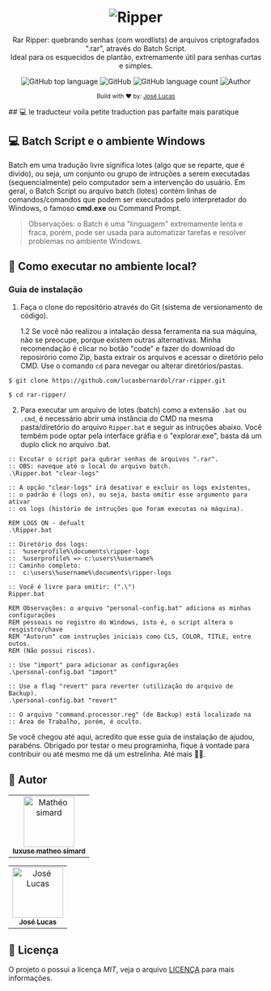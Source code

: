 <div align="center">
  <h1 align="center">
    <img src="./resources/assets/rar-ripper.svg" alt="Ripper" />
  </h1>

  <p align="center">
    Rar Ripper: quebrando senhas (com wordlists) de arquivos criptografados
    ".rar", através do Batch Script.<br/> Ideal para os esquecidos de 
    plantão, extremamente útil para senhas curtas e simples.
  </p>
</div>

<div align="center">
  <img alt="GitHub top language" src="https://img.shields.io/github/languages/top/lucasbernardol/rar-ripper?color=5D8BF4">

  <img alt="GitHub" src="https://img.shields.io/github/license/lucasbernardol/rar-ripper?color=5D8BF4">

  <img alt="GitHub language count" src="https://img.shields.io/github/languages/count/lucasbernardol/rar-ripper?color=5D8BF4">

  <img src="https://img.shields.io/badge/author-Jos%C3%A9%20Lucas-5D8BF4" alt="Author" />
</div>

<p align="center">
  <small>
    Build with ❤️ by: <a href="https://github.com/lucasbernardol">José Lucas</a>
  </small>
</p>
## 💻 le traducteur 
voila petite traduction pas parfaite mais paratique

## 💻 Batch Script e o ambiente Windows

Batch em uma tradução livre significa lotes (algo que se reparte, que é divido), ou
seja, um conjunto ou grupo de intruções a serem executadas (sequencialmente) pelo computador sem a intervenção do usuário. Em geral, o Batch Script ou arquivo
batch (lotes) contém linhas de comandos/comandos que podem ser executados pelo
interpretador do Windows, o famoso **cmd.exe** ou Command Prompt.

> Observações: o Batch é uma "linguagem" extremamente lenta e fraca, porém, pode
> ser usada para automatizar tarefas e resolver problemas no ambiente Windows.

## :wrench: Como executar no ambiente local?

### Guia de instalação

1. Faça o clone do repositório através do Git (sistema de versionamento de código).

   1.2 Se você não realizou a intalação dessa ferramenta na sua máquina,
   não se preocupe, porque existem outras alternativas. Minha recomendação é clicar
   no botão "code" e fazer do download do reposirório como Zip, basta extrair os
   arquivos e acessar o diretório pelo CMD. Use o comando `cd` para nevegar ou alterar
   diretórios/pastas.

```batch
$ git clone https://github.com/lucasbernardol/rar-ripper.git

$ cd rar-ripper/
```

2. Para executar um arquivo de lotes (batch) como a extensão `.bat` ou `.cmd`,
   é necessário abrir uma instância do CMD na mesma pasta/diretório do arquivo
   `Ripper.bat` e seguir as intruções abaixo. Você tembém pode optar pela interface
   gráfia e o "explorar.exe", basta dá um duplo click no arquivo .bat.

```batch
:: Excutar o script para qubrar senhas de arquivos ".rar".
:: OBS: naveque até o local do arquivo batch.
.\Ripper.bat "clear-logs"

:: A opção "clear-logs" irá desativar e excluir os logs existentes,
:: o padrão é (logs on), ou seja, basta omitir esse argumento para ativar
:: os logs (histório de intruções que foram executas na máquina).

REM LOGS ON - defualt
.\Ripper.bat

:: Diretório dos logs:
::  %userprofile%\documents\ripper-logs
::  %userprofile% => c:\users\%username%
:: Caminho completo:
::  c:\users\%username%\documents\ripper-logs

:: Você é livre para omitir: (".\")
Ripper.bat

REM Observações: o arquivo "personal-config.bat" adiciona as minhas configurações
REM pessoais no registro do Windows, isto é, o script altera o resgistro/chave
REM "Autorun" com instruções iniciais como CLS, COLOR, TITLE, entre outos.
REM (Não possui riscos).

:: Use "import" para adicionar as configurações
.\personal-config.bat "import"

:: Use a flag "revert" para reverter (utilização do arquivo de Backup).
.\personal-config.bat "revert"

:: O arquivo "command.processor.reg" (de Backup) está localizado na
:: Área de Trabalho, porém, é oculto.
```

Se você chegou até aqui, acredito que esse guia de instalação de ajudou, parabéns.
Obrigado por testar o meu programinha, fique à vontade para contribuir ou até
mesmo me dá um estrelinha. Até mais 👋👋.

## :boy: Autor

<table class="traducteur">
  <tr>
    <td align="center">
      <a href="https://github.com/Luxuse">
        <img src="https://avatars.githubusercontent.com/u/137567329?s=400&u=51286bbea1c5a95e9a7917fe240c5cf75afd7f31&v=4" 
        width="100px;" alt="Mathéo simard"/>
        <br/>
        <sub>
          <b>luxuse matheo simard</b>
        </sub>
      </a>
    </td>
  </tr>
</table>

<table class="author">
  <tr>
    <td align="center">
      <a href="https://github.com/lucasbernardol">
        <img src="https://avatars.githubusercontent.com/u/82418341?v=4" 
        width="100px;" alt="José Lucas"/>
        <br/>
        <sub>
          <b>José Lucas</b>
        </sub>
      </a>
    </td>
  </tr>
</table>

## 📝 Licença

O projeto o possui a licença _MIT_, veja o arquivo [LICENÇA](LICENSE) para
mais informações.

